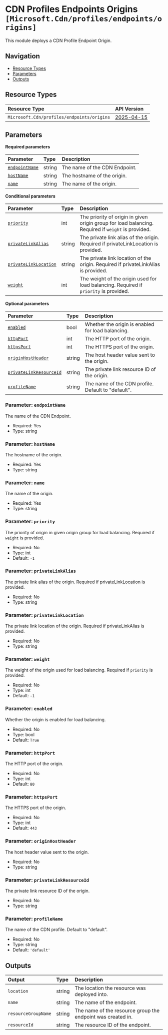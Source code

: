 # CDN Profiles Endpoints Origins `[Microsoft.Cdn/profiles/endpoints/origins]`

This module deploys a CDN Profile Endpoint Origin.

## Navigation

- [Resource Types](#Resource-Types)
- [Parameters](#Parameters)
- [Outputs](#Outputs)

## Resource Types

| Resource Type | API Version |
| :-- | :-- |
| `Microsoft.Cdn/profiles/endpoints/origins` | [2025-04-15](https://learn.microsoft.com/en-us/azure/templates/Microsoft.Cdn/2025-04-15/profiles/endpoints/origins) |

## Parameters

**Required parameters**

| Parameter | Type | Description |
| :-- | :-- | :-- |
| [`endpointName`](#parameter-endpointname) | string | The name of the CDN Endpoint. |
| [`hostName`](#parameter-hostname) | string | The hostname of the origin. |
| [`name`](#parameter-name) | string | The name of the origin. |

**Conditional parameters**

| Parameter | Type | Description |
| :-- | :-- | :-- |
| [`priority`](#parameter-priority) | int | The priority of origin in given origin group for load balancing. Required if `weight` is provided. |
| [`privateLinkAlias`](#parameter-privatelinkalias) | string | The private link alias of the origin. Required if privateLinkLocation is provided. |
| [`privateLinkLocation`](#parameter-privatelinklocation) | string | The private link location of the origin. Required if privateLinkAlias is provided. |
| [`weight`](#parameter-weight) | int | The weight of the origin used for load balancing. Required if `priority` is provided. |

**Optional parameters**

| Parameter | Type | Description |
| :-- | :-- | :-- |
| [`enabled`](#parameter-enabled) | bool | Whether the origin is enabled for load balancing. |
| [`httpPort`](#parameter-httpport) | int | The HTTP port of the origin. |
| [`httpsPort`](#parameter-httpsport) | int | The HTTPS port of the origin. |
| [`originHostHeader`](#parameter-originhostheader) | string | The host header value sent to the origin. |
| [`privateLinkResourceId`](#parameter-privatelinkresourceid) | string | The private link resource ID of the origin. |
| [`profileName`](#parameter-profilename) | string | The name of the CDN profile. Default to "default". |

### Parameter: `endpointName`

The name of the CDN Endpoint.

- Required: Yes
- Type: string

### Parameter: `hostName`

The hostname of the origin.

- Required: Yes
- Type: string

### Parameter: `name`

The name of the origin.

- Required: Yes
- Type: string

### Parameter: `priority`

The priority of origin in given origin group for load balancing. Required if `weight` is provided.

- Required: No
- Type: int
- Default: `-1`

### Parameter: `privateLinkAlias`

The private link alias of the origin. Required if privateLinkLocation is provided.

- Required: No
- Type: string

### Parameter: `privateLinkLocation`

The private link location of the origin. Required if privateLinkAlias is provided.

- Required: No
- Type: string

### Parameter: `weight`

The weight of the origin used for load balancing. Required if `priority` is provided.

- Required: No
- Type: int
- Default: `-1`

### Parameter: `enabled`

Whether the origin is enabled for load balancing.

- Required: No
- Type: bool
- Default: `True`

### Parameter: `httpPort`

The HTTP port of the origin.

- Required: No
- Type: int
- Default: `80`

### Parameter: `httpsPort`

The HTTPS port of the origin.

- Required: No
- Type: int
- Default: `443`

### Parameter: `originHostHeader`

The host header value sent to the origin.

- Required: No
- Type: string

### Parameter: `privateLinkResourceId`

The private link resource ID of the origin.

- Required: No
- Type: string

### Parameter: `profileName`

The name of the CDN profile. Default to "default".

- Required: No
- Type: string
- Default: `'default'`

## Outputs

| Output | Type | Description |
| :-- | :-- | :-- |
| `location` | string | The location the resource was deployed into. |
| `name` | string | The name of the endpoint. |
| `resourceGroupName` | string | The name of the resource group the endpoint was created in. |
| `resourceId` | string | The resource ID of the endpoint. |
